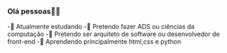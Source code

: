### Olá pessoas👋🏾

-🐨 Atualmente estudando
-🦔 Pretendo fazer ADS ou ciências da computação
-🐰 Pretendo ser arquiteto de software ou desenvolvedor de front-end
-🦝 Aprendendo principalmente html,css e python
